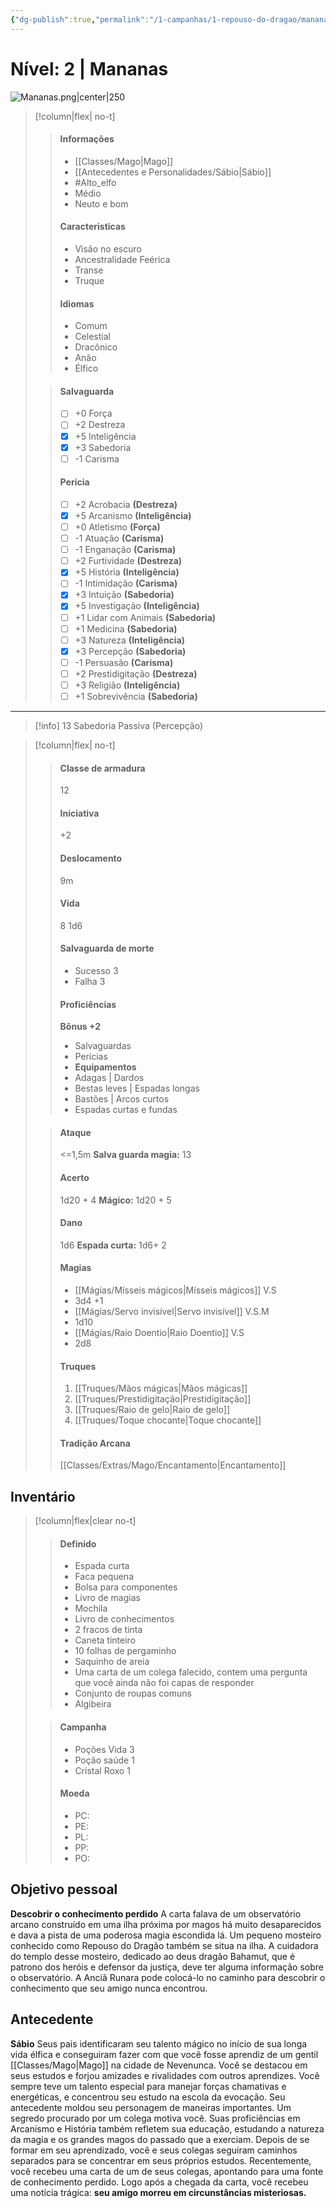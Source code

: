 ```yaml
---
{"dg-publish":true,"permalink":"/1-campanhas/1-repouso-do-dragao/mananas-ficha/","tags":["Meu-Personagem","Alto_elfo"]}
---
```



# Nível: 2 | Mananas

![Mananas.png|center|250](/img/user/Arquivos/Mananas.png)

> [!column|flex| no-t]
>> #### Informações
>>  - [[Classes/Mago\|Mago]]
>>  - [[Antecedentes e Personalidades/Sábio\|Sábio]]
>>  - #Alto_elfo 
>>  - Médio
>>  - Neuto e bom
>>
>> #### Caracteristicas
>> - Visão no escuro
>> - Ancestralidade Feérica 
>> - Transe
>> - Truque
>> 
>> #### Idiomas
>> - Comum
>> - Celestial
>> - Dracônico
>> - Anão
>> - Élfico
>
>> #### Salvaguarda
>> - [ ] +0 Força
>> - [ ] +2 Destreza
>> - [x] +5 Inteligência
>> - [x] +3 Sabedoria
>> - [ ] -1 Carisma
>>
>> #### Pericia
>> - [ ] +2 Acrobacia **(Destreza)**
>> - [x] +5 Arcanismo **(Inteligência)**
>> - [ ] +0 Atletismo **(Força)**
>> - [ ] -1 Atuação **(Carisma)**
>> - [ ] -1 Enganação **(Carisma)**
>> - [ ] +2 Furtividade **(Destreza)**
>> - [x] +5 História **(Inteligência)**
>> - [ ] -1 Intimidação **(Carisma)**
>> - [x] +3 Intuição **(Sabedoria)**
>> - [x] +5 Investigação **(Inteligência)**
>> - [ ] +1 Lidar com Animais **(Sabedoria)**
>> - [ ] +1 Medicina **(Sabedoria)**
>> - [ ] +3 Natureza **(Inteligência)**
>> - [x] +3 Percepção **(Sabedoria)**
>> - [ ] -1 Persuasão **(Carisma)**
>> - [ ] +2 Prestidigitação **(Destreza)**
>> - [ ] +3 Religião **(Inteligência)**
>> - [ ] +1 Sobrevivência **(Sabedoria)**

___
> [!info] 13 Sabedoria Passiva (Percepção)

> [!column|flex| no-t]
>> #### Classe de armadura
>> 12
>>
>> #### Iniciativa
>> +2
>>
>> #### Deslocamento
>> 9m
>>
>> #### Vida
>> 8
>> 1d6
>> 
>> #### Salvaguarda de morte
>> - Sucesso 3
>> - Falha 3 
>> #### Proficiências
>> **Bônus +2**
>> - Salvaguardas
>> - Perícias
>> - **Equipamentos**
>> 	- Adagas | Dardos
>> 	- Bestas leves | Espadas longas
>> 	- Bastões | Arcos curtos
>> 	- Espadas curtas e fundas
>
>> #### Ataque
>> <=1,5m
>> **Salva guarda magia:** 13
>>
>> #### Acerto
>> 1d20 + 4
>> **Mágico:** 1d20 + 5
>>
>> #### Dano
>> 1d6 
>> **Espada curta:** 1d6+ 2
>>
>> #### Magias
>> - [[Mágias/Mísseis mágicos\|Mísseis mágicos]] V.S
>> 	- 3d4 +1
>> - [[Mágias/Servo invisível\|Servo invisível]] V.S.M
>> 	- 1d10
>> - [[Mágias/Raio Doentio\|Raio Doentio]] V.S
>> 	- 2d8
>>
>> #### Truques
>> 1. [[Truques/Mãos mágicas\|Mãos mágicas]]
>> 2. [[Truques/Prestidigitação\|Prestidigitação]]
>> 3. [[Truques/Raio de gelo\|Raio de gelo]]
>> 4. [[Truques/Toque chocante\|Toque chocante]]
>>
>> #### Tradição Arcana
>> [[Classes/Extras/Mago/Encantamento\|Encantamento]]
>> 

## Inventário
> [!column|flex|clear no-t] 
>
>> #### Definido
>> - Espada curta
>> - Faca pequena
>> - Bolsa para componentes
>> - Livro de magias
>> - Mochila 
>> - Livro de conhecimentos
>> - 2 fracos de tinta
>> - Caneta tinteiro
>> - 10 folhas de pergaminho
>> - Saquinho de areia
>> - Uma carta de um colega falecido, contem uma pergunta que você ainda não foi capas de responder
>> - Conjunto de roupas comuns
>> - Algibeira
>
>> #### Campanha
>> - Poções Vida 3
>> - Poção saúde 1
>> - Cristal Roxo 1
>>
>> #### Moeda
>> - PC: 
>> - PE: 
>> - PL: 
>> - PP: 
>> - PO: 

## Objetivo pessoal
**Descobrir o conhecimento perdido**
A carta falava de um observatório arcano construído em uma ilha próxima por magos há muito desaparecidos e dava a pista de uma poderosa magia escondida lá. Um pequeno mosteiro conhecido como Repouso do Dragão também se situa na ilha. A cuidadora do templo desse mosteiro, dedicado ao deus dragão Bahamut, que é patrono dos heróis e defensor da justiça, deve ter alguma informação sobre o observatório. A Anciã Runara pode colocá-lo no caminho para descobrir o conhecimento que seu amigo nunca encontrou.

## Antecedente
**Sábio**
Seus pais identificaram seu talento mágico no início de sua longa vida élfica e conseguiram fazer com que você fosse aprendiz de um gentil [[Classes/Mago\|Mago]] na cidade de Nevenunca. Você se destacou em seus estudos e forjou amizades e rivalidades com outros aprendizes. Você sempre teve um talento especial para manejar forças chamativas e energéticas, e concentrou seu estudo na escola da evocação. Seu antecedente moldou seu personagem de maneiras importantes. Um segredo procurado por um colega motiva você. Suas proficiências em Arcanismo e História também refletem sua educação, estudando a natureza da magia e os grandes magos do passado que a exerciam. Depois de se formar em seu aprendizado, você e seus colegas seguiram caminhos separados para se concentrar em seus próprios estudos. Recentemente, você recebeu uma carta de um de seus colegas, apontando para uma fonte de conhecimento perdido. Logo após a chegada da carta, você recebeu uma notícia trágica: **seu amigo morreu em circunstâncias misteriosas.**